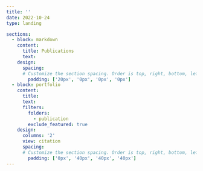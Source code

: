 ```yaml
---
title: ''
date: 2022-10-24
type: landing

sections:
  - block: markdown
    content:
      title: Publications
      text: 
    design:
      spacing:
      # Customize the section spacing. Order is top, right, bottom, left.
        padding: ['20px', '0px', '0px', '0px']
  - block: portfolio
    content:
      title:  
      text:
      filters:
        folders:
          - publication
        exclude_featured: true
    design:
      columns: '2'
      view: citation
      spacing:
      # Customize the section spacing. Order is top, right, bottom, left.
        padding: ['0px', '40px', '40px', '40px']
---
```

